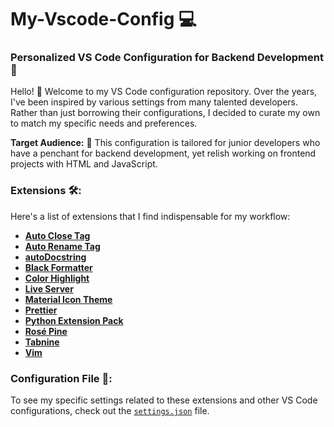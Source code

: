# My-Vscode-Config 💻
### Personalized VS Code Configuration for Backend Development 🚀

Hello! 👋 Welcome to my VS Code configuration repository. Over the years, I've been inspired by various settings from many talented developers. Rather than just borrowing their configurations, I decided to curate my own to match my specific needs and preferences.

**Target Audience:** 🎯 This configuration is tailored for junior developers who have a penchant for backend development, yet relish working on frontend projects with HTML and JavaScript.

### Extensions 🛠:
Here's a list of extensions that I find indispensable for my workflow:

- [**Auto Close Tag**](https://marketplace.visualstudio.com/items?itemName=formulahendry.auto-close-tag)
- [**Auto Rename Tag**](https://marketplace.visualstudio.com/items?itemName=formulahendry.auto-rename-tag)
- [**autoDocstring**](https://marketplace.visualstudio.com/items?itemName=Zheaoli.autoDocstring)
- [**Black Formatter**](https://marketplace.visualstudio.com/items?itemName=Python-Dev.Black)
- [**Color Highlight**](https://marketplace.visualstudio.com/items?itemName=naumovs.color-highlight)
- [**Live Server**](https://marketplace.visualstudio.com/items?itemName=ritwickdey.LiveServer)
- [**Material Icon Theme**](https://marketplace.visualstudio.com/items?itemName=PKief.material-icon-theme)
- [**Prettier**](https://marketplace.visualstudio.com/items?itemName=esbenp.prettier-vscode)
- [**Python Extension Pack**](https://marketplace.visualstudio.com/items?itemName=donjayamanne.python-extension-pack)
- [**Rosé Pine**](https://marketplace.visualstudio.com/items?itemName=mvllow.rose-pine)
- [**Tabnine**](https://marketplace.visualstudio.com/items?itemName=TabNine.tabnine-vscode)
- [**Vim**](https://marketplace.visualstudio.com/items?itemName=vscodevim.vim)

### Configuration File 📁:
To see my specific settings related to these extensions and other VS Code configurations, check out the [`settings.json`](./settings.json) file.
